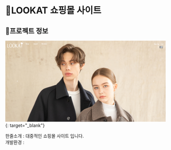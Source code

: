 # :large_orange_diamond:LOOKAT 쇼핑몰 사이트

## :small_orange_diamond:프로젝트 정보

[![lookat](img/lookat.png)](http://ching21.cafe24.com/){: target="_blank"}

한줄소개 : 대중적인 쇼핑몰 사이트 입니다. <br />
개발환경 : 

